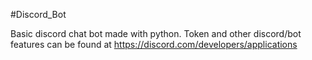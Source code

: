 #Discord_Bot

Basic discord chat bot made with python. Token and other discord/bot features can be found at https://discord.com/developers/applications
